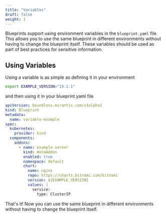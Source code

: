 ```yaml
---
title: "Variables"
draft: false
weight: 1
---
```


Blueprints support using environment variables in the `blueprint.yaml` file. This allows you to use the same blueprint in different environments without having to change the blueprint itself. These variables should be used as part of best practices for sensitive information.

## Using Variables

Using a variable is as simple as defining it in your environment

```bash
export EXAMPLE_VERSION="15.1.1"
```

and then using it in your blueprint.yaml file

```yaml
apiVersion: boundless.mirantis.com/v1alpha1
kind: Blueprint
metadata:
  name: variable-example
spec:
  kubernetes:
    provider: kind
  components:
    addons:
      - name: example-server
        kind: HelmAddon
        enabled: true
        namespace: default
        chart:
          name: nginx
          repo: https://charts.bitnami.com/bitnami
          version: ${EXAMPLE_VERSION}
          values: |
            service:
              type: ClusterIP
```

That's it! Now you can use the same blueprint in different environments without having to change the blueprint itself.
